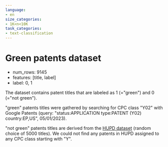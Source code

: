 ```yaml
---
language:
- en
size_categories:
- 1K<n<10K
task_categories:
- text-classification
---
```

# Green patents dataset

- num_rows: 9145
- features: [title, label]
- label: 0, 1

The dataset contains patent titles that are labeled as 1 (="green") and 0 (="not green").

"green" patents titles were gathered by searching for CPC class "Y02" with Google Patents (query: "status:APPLICATION type:PATENT (Y02) country:EP,US", 05/01/2023).

"not green" patents titles are derived from the [HUPD dataset](https://huggingface.co/datasets/HUPD/hupd) (random choice of 5000 titles). We could not find any patents in HUPD assigned to any CPC class starting with "Y".